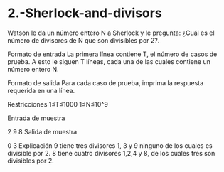 # 2.-Sherlock-and-divisors

Watson le da un número entero N a Sherlock y le pregunta: ¿Cuál es el número de divisores de N que son divisibles por 2?.

Formato de entrada
La primera línea contiene T, el número de casos de prueba. A esto le siguen T líneas, cada una de las cuales contiene un número entero N.

Formato de salida
Para cada caso de prueba, imprima la respuesta requerida en una línea.

Restricciones
1≤T≤1000
1≤N≤10^9

Entrada de muestra

2
9
8
Salida de muestra

0
3
Explicación
9 tiene tres divisores 1, 3 y 9 ninguno de los cuales es divisible por 2.
8 tiene cuatro divisores 1,2,4 y 8, de los cuales tres son divisibles por 2.
